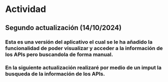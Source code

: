 # Actividad

## Segundo actualización (14/10/2024)

### Esta es una versión del aplicativo el cual se le ha añadido la funcionalidad de poder visualizar y acceder a la información de los APIs pero buscandola de forma manual.

### En la siguiente actualización realizaré por medio de un imput la busqueda de la información de los APIs.
